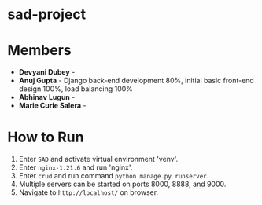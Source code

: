 # sad-project
# Members
- **Devyani Dubey** -
- **Anuj Gupta** - Django back-end development 80%, initial basic front-end design 100%, load balancing 100%
- **Abhinav Lugun** -
- **Marie Curie Salera** -

# How to Run
1. Enter `SAD` and activate virtual environment 'venv'.
2. Enter `nginx-1.21.6` and run 'nginx'.
3. Enter `crud` and run command `python manage.py runserver`.
4. Multiple servers can be started on ports 8000, 8888, and 9000.
5. Navigate to `http://localhost/` on browser.
